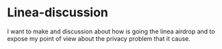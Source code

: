 # Linea-discussion
I want to make and discussion about how is going the linea airdrop and to expose my point of view about the privacy problem that it cause. 
